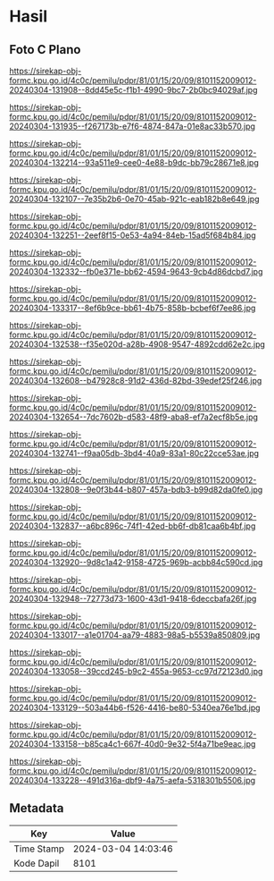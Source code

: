 # Hasil

## Foto C Plano

https://sirekap-obj-formc.kpu.go.id/4c0c/pemilu/pdpr/81/01/15/20/09/8101152009012-20240304-131908--8dd45e5c-f1b1-4990-9bc7-2b0bc94029af.jpg

https://sirekap-obj-formc.kpu.go.id/4c0c/pemilu/pdpr/81/01/15/20/09/8101152009012-20240304-131935--f267173b-e7f6-4874-847a-01e8ac33b570.jpg

https://sirekap-obj-formc.kpu.go.id/4c0c/pemilu/pdpr/81/01/15/20/09/8101152009012-20240304-132214--93a511e9-cee0-4e88-b9dc-bb79c28671e8.jpg

https://sirekap-obj-formc.kpu.go.id/4c0c/pemilu/pdpr/81/01/15/20/09/8101152009012-20240304-132107--7e35b2b6-0e70-45ab-921c-eab182b8e649.jpg

https://sirekap-obj-formc.kpu.go.id/4c0c/pemilu/pdpr/81/01/15/20/09/8101152009012-20240304-132251--2eef8f15-0e53-4a94-84eb-15ad5f684b84.jpg

https://sirekap-obj-formc.kpu.go.id/4c0c/pemilu/pdpr/81/01/15/20/09/8101152009012-20240304-132332--fb0e371e-bb62-4594-9643-9cb4d86dcbd7.jpg

https://sirekap-obj-formc.kpu.go.id/4c0c/pemilu/pdpr/81/01/15/20/09/8101152009012-20240304-133317--8ef6b9ce-bb61-4b75-858b-bcbef6f7ee86.jpg

https://sirekap-obj-formc.kpu.go.id/4c0c/pemilu/pdpr/81/01/15/20/09/8101152009012-20240304-132538--f35e020d-a28b-4908-9547-4892cdd62e2c.jpg

https://sirekap-obj-formc.kpu.go.id/4c0c/pemilu/pdpr/81/01/15/20/09/8101152009012-20240304-132608--b47928c8-91d2-436d-82bd-39edef25f246.jpg

https://sirekap-obj-formc.kpu.go.id/4c0c/pemilu/pdpr/81/01/15/20/09/8101152009012-20240304-132654--7dc7602b-d583-48f9-aba8-ef7a2ecf8b5e.jpg

https://sirekap-obj-formc.kpu.go.id/4c0c/pemilu/pdpr/81/01/15/20/09/8101152009012-20240304-132741--f9aa05db-3bd4-40a9-83a1-80c22cce53ae.jpg

https://sirekap-obj-formc.kpu.go.id/4c0c/pemilu/pdpr/81/01/15/20/09/8101152009012-20240304-132808--9e0f3b44-b807-457a-bdb3-b99d82da0fe0.jpg

https://sirekap-obj-formc.kpu.go.id/4c0c/pemilu/pdpr/81/01/15/20/09/8101152009012-20240304-132837--a6bc896c-74f1-42ed-bb6f-db81caa6b4bf.jpg

https://sirekap-obj-formc.kpu.go.id/4c0c/pemilu/pdpr/81/01/15/20/09/8101152009012-20240304-132920--9d8c1a42-9158-4725-969b-acbb84c590cd.jpg

https://sirekap-obj-formc.kpu.go.id/4c0c/pemilu/pdpr/81/01/15/20/09/8101152009012-20240304-132948--72773d73-1600-43d1-9418-6deccbafa26f.jpg

https://sirekap-obj-formc.kpu.go.id/4c0c/pemilu/pdpr/81/01/15/20/09/8101152009012-20240304-133017--a1e01704-aa79-4883-98a5-b5539a850809.jpg

https://sirekap-obj-formc.kpu.go.id/4c0c/pemilu/pdpr/81/01/15/20/09/8101152009012-20240304-133058--39ccd245-b9c2-455a-9653-cc97d72123d0.jpg

https://sirekap-obj-formc.kpu.go.id/4c0c/pemilu/pdpr/81/01/15/20/09/8101152009012-20240304-133129--503a44b6-f526-4416-be80-5340ea76e1bd.jpg

https://sirekap-obj-formc.kpu.go.id/4c0c/pemilu/pdpr/81/01/15/20/09/8101152009012-20240304-133158--b85ca4c1-667f-40d0-9e32-5f4a71be9eac.jpg

https://sirekap-obj-formc.kpu.go.id/4c0c/pemilu/pdpr/81/01/15/20/09/8101152009012-20240304-133228--491d316a-dbf9-4a75-aefa-5318301b5506.jpg


## Metadata

| Key        | Value               |
| ---------- | ------------------- |
| Time Stamp | 2024-03-04 14:03:46 |
| Kode Dapil | 8101                |



